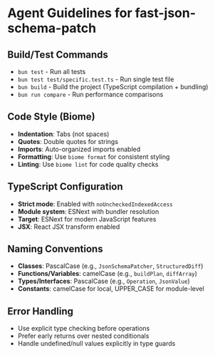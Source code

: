 # Agent Guidelines for fast-json-schema-patch

## Build/Test Commands

- `bun test` - Run all tests
- `bun test test/specific.test.ts` - Run single test file
- `bun build` - Build the project (TypeScript compilation + bundling)
- `bun run compare` - Run performance comparisons

## Code Style (Biome)

- **Indentation**: Tabs (not spaces)
- **Quotes**: Double quotes for strings
- **Imports**: Auto-organized imports enabled
- **Formatting**: Use `biome format` for consistent styling
- **Linting**: Use `biome lint` for code quality checks

## TypeScript Configuration

- **Strict mode**: Enabled with `noUncheckedIndexedAccess`
- **Module system**: ESNext with bundler resolution
- **Target**: ESNext for modern JavaScript features
- **JSX**: React JSX transform enabled

## Naming Conventions

- **Classes**: PascalCase (e.g., `JsonSchemaPatcher`, `StructuredDiff`)
- **Functions/Variables**: camelCase (e.g., `buildPlan`, `diffArray`)
- **Types/Interfaces**: PascalCase (e.g., `Operation`, `JsonValue`)
- **Constants**: camelCase for local, UPPER_CASE for module-level

## Error Handling

- Use explicit type checking before operations
- Prefer early returns over nested conditionals
- Handle undefined/null values explicitly in type guards
